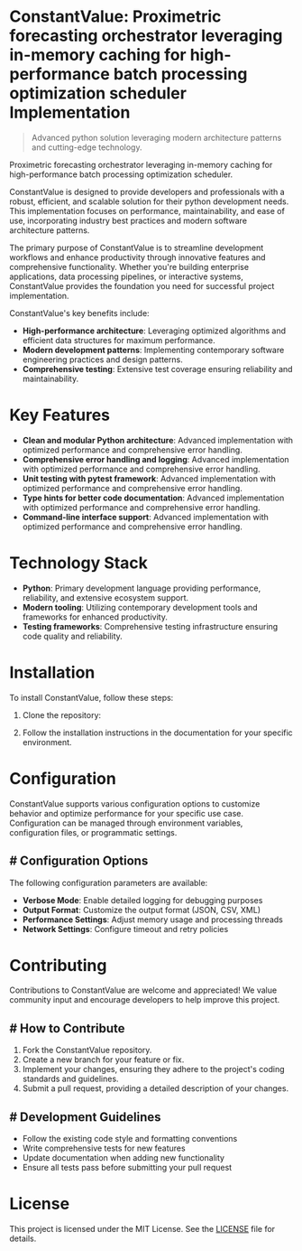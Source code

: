 <!-- fallback_ConstantValue_20250806034437_72072 -->

# ConstantValue: Proximetric forecasting orchestrator leveraging in-memory caching for high-performance batch processing optimization scheduler Implementation
> Advanced python solution leveraging modern architecture patterns and cutting-edge technology.

Proximetric forecasting orchestrator leveraging in-memory caching for high-performance batch processing optimization scheduler.

ConstantValue is designed to provide developers and professionals with a robust, efficient, and scalable solution for their python development needs. This implementation focuses on performance, maintainability, and ease of use, incorporating industry best practices and modern software architecture patterns.

The primary purpose of ConstantValue is to streamline development workflows and enhance productivity through innovative features and comprehensive functionality. Whether you're building enterprise applications, data processing pipelines, or interactive systems, ConstantValue provides the foundation you need for successful project implementation.

ConstantValue's key benefits include:

* **High-performance architecture**: Leveraging optimized algorithms and efficient data structures for maximum performance.
* **Modern development patterns**: Implementing contemporary software engineering practices and design patterns.
* **Comprehensive testing**: Extensive test coverage ensuring reliability and maintainability.

# Key Features

* **Clean and modular Python architecture**: Advanced implementation with optimized performance and comprehensive error handling.
* **Comprehensive error handling and logging**: Advanced implementation with optimized performance and comprehensive error handling.
* **Unit testing with pytest framework**: Advanced implementation with optimized performance and comprehensive error handling.
* **Type hints for better code documentation**: Advanced implementation with optimized performance and comprehensive error handling.
* **Command-line interface support**: Advanced implementation with optimized performance and comprehensive error handling.

# Technology Stack

* **Python**: Primary development language providing performance, reliability, and extensive ecosystem support.
* **Modern tooling**: Utilizing contemporary development tools and frameworks for enhanced productivity.
* **Testing frameworks**: Comprehensive testing infrastructure ensuring code quality and reliability.

# Installation

To install ConstantValue, follow these steps:

1. Clone the repository:


2. Follow the installation instructions in the documentation for your specific environment.

# Configuration

ConstantValue supports various configuration options to customize behavior and optimize performance for your specific use case. Configuration can be managed through environment variables, configuration files, or programmatic settings.

## # Configuration Options

The following configuration parameters are available:

* **Verbose Mode**: Enable detailed logging for debugging purposes
* **Output Format**: Customize the output format (JSON, CSV, XML)
* **Performance Settings**: Adjust memory usage and processing threads
* **Network Settings**: Configure timeout and retry policies

# Contributing

Contributions to ConstantValue are welcome and appreciated! We value community input and encourage developers to help improve this project.

## # How to Contribute

1. Fork the ConstantValue repository.
2. Create a new branch for your feature or fix.
3. Implement your changes, ensuring they adhere to the project's coding standards and guidelines.
4. Submit a pull request, providing a detailed description of your changes.

## # Development Guidelines

* Follow the existing code style and formatting conventions
* Write comprehensive tests for new features
* Update documentation when adding new functionality
* Ensure all tests pass before submitting your pull request

# License

This project is licensed under the MIT License. See the [LICENSE](https://github.com/QOZU/ConstantValue/blob/main/LICENSE) file for details.
